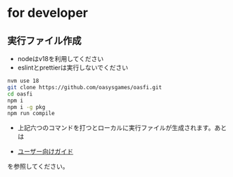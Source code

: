 # for developer

## 実行ファイル作成

* nodeはv18を利用してください
* eslintとprettierは実行しないでください

```bash
nvm use 18
git clone https://github.com/oasysgames/oasfi.git
cd oasfi
npm i
npm i -g pkg
npm run compile
```

* 上記六つのコマンドを打つとローカルに実行ファイルが生成されます。あとは

- [ユーザー向けガイド](./user_guide.md)

を参照してください。
